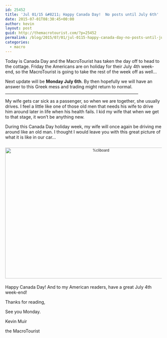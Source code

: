 ```yaml
---
id: 25452
title: 'Jul 01/15 &#8211; Happy Canada Day!  No posts until July 6th'
date: 2015-07-01T08:30:45+00:00
author: kevin
layout: post
guid: http://themacrotourist.com/?p=25452
permalink: /blog/2015/07/01/jul-0115-happy-canada-day-no-posts-until-july-6th/
categories:
  - macro
---
```

Today is Canada Day and the MacroTourist has taken the day off to head to the cottage. Friday the Americans are on holiday for their July 4th week-end, so the MacroTourist is going to take the rest of the week off as well&#8230;

Next update will be **Monday July 6th**. By then hopefully we will have an answer to this Greek mess and trading might return to normal.

<hr size="3" width="85%" />

My wife gets car sick as a passenger, so when we are together, she usually drives. I feel a little like one of those old men that needs his wife to drive him around later in life when his health fails. I kid my wife that when we get to that stage, it won&#8217;t be anything new.

During this Canada Day holiday week, my wife will once again be driving me around like an old man. I thought I would leave you with this great picture of what it is like in our car&#8230;

<div style="width: image width px; font-size: 80%; text-align: center;">
  <a href="http://themacrotourist.com/pictures/Azure/CarJuly115.png"><img class="size-full wp-image-14271" style="padding-top: 1.0em;padding-bottom: 0.5em;" alt="%cliboard" src="http://themacrotourist.com/pictures/Azure/CarJuly115.png" width="600" height="420" /></a>
</div>

Happy Canada Day! And to my American readers, have a great July 4th week-end!

Thanks for reading,
  
See you Monday.
  
Kevin Muir
  
the MacroTourist